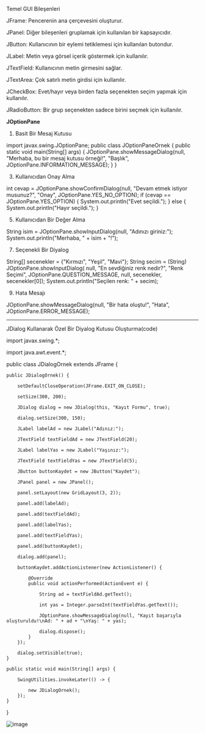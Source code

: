 Temel GUI Bileşenleri

JFrame: Pencerenin ana çerçevesini oluşturur.

JPanel: Diğer bileşenleri gruplamak için kullanılan bir kapsayıcıdır.

JButton: Kullanıcının bir eylemi tetiklemesi için kullanılan butondur.

JLabel: Metin veya görsel içerik göstermek için kullanılır.

JTextField: Kullanıcının metin girmesini sağlar.

JTextArea: Çok satırlı metin girdisi için kullanılır.

JCheckBox: Evet/hayır veya birden fazla seçenekten seçim yapmak için kullanılır.

JRadioButton: Bir grup seçenekten sadece birini seçmek için kullanılır.

____________JOptionPane____________

1. Basit Bir Mesaj Kutusu
   
import javax.swing.JOptionPane;
public class JOptionPaneOrnek {
    public static void main(String[] args) {
        JOptionPane.showMessageDialog(null, "Merhaba, bu bir mesaj kutusu örneği!", "Başlık", JOptionPane.INFORMATION_MESSAGE);
    }
}

3. Kullanıcıdan Onay Alma
   
int cevap = JOptionPane.showConfirmDialog(null, "Devam etmek istiyor musunuz?", "Onay", JOptionPane.YES_NO_OPTION);
if (cevap == JOptionPane.YES_OPTION) {
    System.out.println("Evet seçildi.");
} else {
    System.out.println("Hayır seçildi.");
}

5. Kullanıcıdan Bir Değer Alma
   
String isim = JOptionPane.showInputDialog(null, "Adınızı giriniz:");
System.out.println("Merhaba, " + isim + "!");

7. Seçenekli Bir Diyalog
   
String[] secenekler = {"Kırmızı", "Yeşil", "Mavi"};
String secim = (String) JOptionPane.showInputDialog(
    null,
    "En sevdiğiniz renk nedir?",
    "Renk Seçimi",
    JOptionPane.QUESTION_MESSAGE,
    null,
    secenekler,
    secenekler[0]);
System.out.println("Seçilen renk: " + secim);

9. Hata Mesajı
    
JOptionPane.showMessageDialog(null, "Bir hata oluştu!", "Hata", JOptionPane.ERROR_MESSAGE);
______________________________________________________________________________________________________________________________________________________________________________________________________________________________________________
JDialog Kullanarak Özel Bir Diyalog Kutusu Oluşturma(code)

import javax.swing.*;

import java.awt.event.*;

public class JDialogOrnek extends JFrame {

    public JDialogOrnek() {
    
        setDefaultCloseOperation(JFrame.EXIT_ON_CLOSE);
        
        setSize(300, 200);

        JDialog dialog = new JDialog(this, "Kayıt Formu", true);
        
        dialog.setSize(300, 150);

        JLabel labelAd = new JLabel("Adınız:");
        
        JTextField textFieldAd = new JTextField(20);
        
        JLabel labelYas = new JLabel("Yaşınız:");
        
        JTextField textFieldYas = new JTextField(5);
        
        JButton buttonKaydet = new JButton("Kaydet");

        JPanel panel = new JPanel();
        
        panel.setLayout(new GridLayout(3, 2));
        
        panel.add(labelAd);
        
        panel.add(textFieldAd);
        
        panel.add(labelYas);
        
        panel.add(textFieldYas);
        
        panel.add(buttonKaydet);

        dialog.add(panel);

        buttonKaydet.addActionListener(new ActionListener() {
        
            @Override
            public void actionPerformed(ActionEvent e) {
            
                String ad = textFieldAd.getText();
                
                int yas = Integer.parseInt(textFieldYas.getText());
                
                JOptionPane.showMessageDialog(null, "Kayıt başarıyla oluşturuldu!\nAd: " + ad + "\nYaş: " + yas);
                
                dialog.dispose();
            }
        });

        dialog.setVisible(true);
    }

    public static void main(String[] args) {
    
        SwingUtilities.invokeLater(() -> {
        
            new JDialogOrnek();
        });
    }
}

![image](https://github.com/user-attachments/assets/8437c8f1-7c08-4152-ac04-7f576c42af2b)
